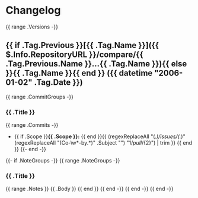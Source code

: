 # Changelog

{{ range .Versions -}}
## {{ if .Tag.Previous }}[{{ .Tag.Name }}]({{ $.Info.RepositoryURL }}/compare/{{ .Tag.Previous.Name }}...{{ .Tag.Name }}){{ else }}{{ .Tag.Name }}{{ end }} ({{ datetime "2006-01-02" .Tag.Date }})

{{ range .CommitGroups -}}
### {{ .Title }}

{{ range .Commits -}}
- {{ if .Scope }}**{{ .Scope }}:** {{ end }}{{ (regexReplaceAll "(.*)/issues/(.*)" (regexReplaceAll "(Co-\\w*-by.*)" .Subject "") "${1}/pull/${2}") | trim }}
{{ end }}
{{- end -}}

{{- if .NoteGroups -}}
{{ range .NoteGroups -}}
### {{ .Title }}

{{ range .Notes }}
{{ .Body }}
{{ end }}
{{ end -}}
{{ end -}}
{{ end -}}
